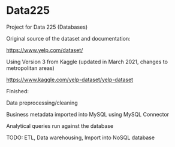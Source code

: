 # Data225

Project for Data 225 (Databases)

Original source of the dataset and documentation:

https://www.yelp.com/dataset/


Using Version 3 from Kaggle (updated in March 2021, changes to metropolitan areas)

https://www.kaggle.com/yelp-dataset/yelp-dataset

Finished:

Data preprocessing/cleaning

Business metadata imported into MySQL using MySQL Connector

Analytical queries run against the database


TODO: ETL, Data warehousing, Import into NoSQL database
